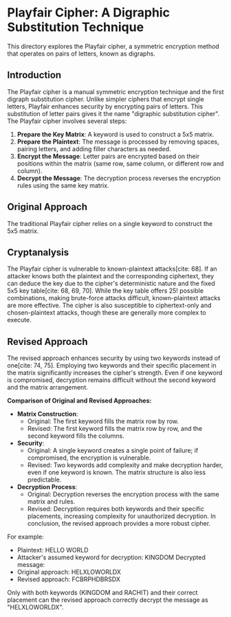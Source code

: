 # Playfair Cipher: A Digraphic Substitution Technique
This directory explores the Playfair cipher, a symmetric encryption method that operates on pairs of letters, known as digraphs.

## Introduction
The Playfair cipher is a manual symmetric encryption technique and the first digraph substitution cipher. Unlike simpler ciphers that encrypt single letters, Playfair enhances security by encrypting pairs of letters. This substitution of letter pairs gives it the name "digraphic substitution cipher".
The Playfair cipher involves several steps:

1.  **Prepare the Key Matrix**: A keyword is used to construct a 5x5 matrix.   
2.  **Prepare the Plaintext**: The message is processed by removing spaces, pairing letters, and adding filler characters as needed.   
3.  **Encrypt the Message**: Letter pairs are encrypted based on their positions within the matrix (same row, same column, or different row and column).
4.  **Decrypt the Message**: The decryption process reverses the encryption rules using the same key matrix.

## Original Approach
The traditional Playfair cipher relies on a single keyword to construct the 5x5 matrix.

## Cryptanalysis
The Playfair cipher is vulnerable to known-plaintext attacks[cite: 68]. If an attacker knows both the plaintext and the corresponding ciphertext, they can deduce the key due to the cipher's deterministic nature and the fixed 5x5 key table[cite: 68, 69, 70]. While the key table offers 25! possible combinations, making brute-force attacks difficult, known-plaintext attacks are more effective. The cipher is also susceptible to ciphertext-only and chosen-plaintext attacks, though these are generally more complex to execute.

## Revised Approach
The revised approach enhances security by using two keywords instead of one[cite: 74, 75]. Employing two keywords and their specific placement in the matrix significantly increases the cipher's strength. Even if one keyword is compromised, decryption remains difficult without the second keyword and the matrix arrangement.

**Comparison of Original and Revised Approaches:**
* **Matrix Construction**:
   * Original: The first keyword fills the matrix row by row.
   * Revised: The first keyword fills the matrix row by row, and the second keyword fills the columns.
* **Security**:
   * Original: A single keyword creates a single point of failure; if compromised, the encryption is vulnerable.
   * Revised: Two keywords add complexity and make decryption harder, even if one keyword is known. The matrix structure is also less predictable.
* **Decryption Process**:
   * Original: Decryption reverses the encryption process with the same matrix and rules.
   * Revised: Decryption requires both keywords and their specific placements, increasing complexity for unauthorized decryption.
In conclusion, the revised approach provides a more robust cipher.

For example:
* Plaintext: HELLO WORLD
* Attacker's assumed keyword for decryption: KINGDOM
Decrypted message:
* Original approach: HELXLOWORLDX
* Revised approach: FCBRPHDBRSDX

Only with both keywords (KINGDOM and RACHIT) and their correct placement can the revised approach correctly decrypt the message as "HELXLOWORLDX".
